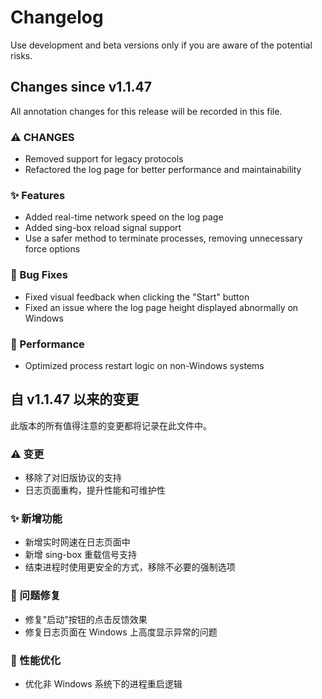 # Changelog
Use development and beta versions only if you are aware of the potential risks.

## Changes since v1.1.47
All annotation changes for this release will be recorded in this file.

### ⚠ CHANGES
- Removed support for legacy protocols
- Refactored the log page for better performance and maintainability

### ✨ Features 
- Added real-time network speed on the log page
- Added sing-box reload signal support
- Use a safer method to terminate processes, removing unnecessary force options

### 🐛 Bug Fixes
- Fixed visual feedback when clicking the "Start" button
- Fixed an issue where the log page height displayed abnormally on Windows

### 🔨 Performance
- Optimized process restart logic on non-Windows systems


## 自 v1.1.47 以来的变更
此版本的所有值得注意的变更都将记录在此文件中。

### ⚠ 变更
- 移除了对旧版协议的支持
- 日志页面重构，提升性能和可维护性

### ✨ 新增功能
- 新增实时网速在日志页面中
- 新增 sing-box 重载信号支持
- 结束进程时使用更安全的方式，移除不必要的强制选项

### 🐛 问题修复
- 修复"启动"按钮的点击反馈效果
- 修复日志页面在 Windows 上高度显示异常的问题

### 🔨 性能优化
- 优化非 Windows 系统下的进程重启逻辑
